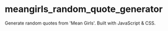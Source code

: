 # meangirls_random_quote_generator
Generate random quotes from 'Mean Girls'. Built with JavaScript &amp; CSS. 
